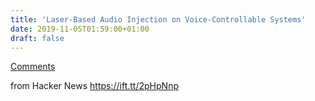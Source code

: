 ```yaml
---
title: 'Laser-Based Audio Injection on Voice-Controllable Systems'
date: 2019-11-05T01:59:00+01:00
draft: false
---
```


[Comments](https://news.ycombinator.com/item?id=21444928)  
  
from Hacker News https://ift.tt/2pHpNnp